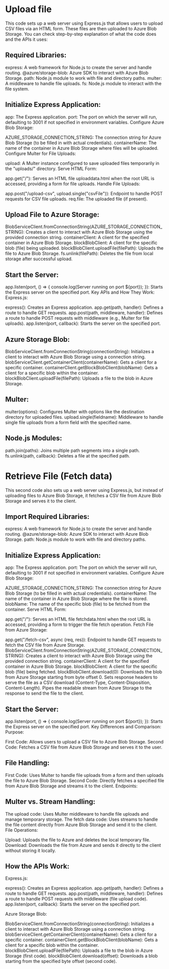 
# Upload file

This code sets up a web server using Express.js that allows users to upload CSV files via an HTML form. These files are then uploaded to Azure Blob Storage. You can check step-by-step explanation of what the code does and the APIs it uses:

## Required Libraries:

express: A web framework for Node.js to create the server and handle routing.
@azure/storage-blob: Azure SDK to interact with Azure Blob Storage.
path: Node.js module to work with file and directory paths.
multer: A middleware to handle file uploads.
fs: Node.js module to interact with the file system.

## Initialize Express Application:

app: The Express application.
port: The port on which the server will run, defaulting to 3001 if not specified in environment variables.
Configure Azure Blob Storage:

AZURE_STORAGE_CONNECTION_STRING: The connection string for Azure Blob Storage (to be filled in with actual credentials).
containerName: The name of the container in Azure Blob Storage where files will be uploaded.
Configure Multer for File Uploads:

upload: A Multer instance configured to save uploaded files temporarily in the "uploads/" directory.
Serve HTML Form:

app.get("/"): Serves an HTML file uploaddata.html when the root URL is accessed, providing a form for file uploads.
Handle File Uploads:

app.post("/upload-csv", upload.single("csvFile")): Endpoint to handle POST requests for CSV file uploads.
req.file: The uploaded file (if present).

## Upload File to Azure Storage:

BlobServiceClient.fromConnectionString(AZURE_STORAGE_CONNECTION_STRING): Creates a client to interact with Azure Blob Storage using the provided connection string.
containerClient: A client for the specified container in Azure Blob Storage.
blockBlobClient: A client for the specific blob (file) being uploaded.
blockBlobClient.uploadFile(filePath): Uploads the file to Azure Blob Storage.
fs.unlink(filePath): Deletes the file from local storage after successful upload.

## Start the Server:

app.listen(port, () => { console.log(Server running on port ${port}); }): Starts the Express server on the specified port.
Key APIs and How They Work:
Express.js:

express(): Creates an Express application.
app.get(path, handler): Defines a route to handle GET requests.
app.post(path, middleware, handler): Defines a route to handle POST requests with middleware (e.g., Multer for file uploads).
app.listen(port, callback): Starts the server on the specified port.

## Azure Storage Blob:

BlobServiceClient.fromConnectionString(connectionString): Initializes a client to interact with Azure Blob Storage using a connection string.
blobServiceClient.getContainerClient(containerName): Gets a client for a specific container.
containerClient.getBlockBlobClient(blobName): Gets a client for a specific blob within the container.
blockBlobClient.uploadFile(filePath): Uploads a file to the blob in Azure Storage.

## Multer:

multer(options): Configures Multer with options like the destination directory for uploaded files.
upload.single(fieldname): Middleware to handle single file uploads from a form field with the specified name.

## Node.js Modules:

path.join(paths): Joins multiple path segments into a single path.
fs.unlink(path, callback): Deletes a file at the specified path.

# Retrieve File (Fetch data)

This second code also sets up a web server using Express.js, but instead of uploading files to Azure Blob Storage, it fetches a CSV file from Azure Blob Storage and serves it to the client.

## Import Required Libraries:

express: A web framework for Node.js to create the server and handle routing.
@azure/storage-blob: Azure SDK to interact with Azure Blob Storage.
path: Node.js module to work with file and directory paths.

## Initialize Express Application:

app: The Express application.
port: The port on which the server will run, defaulting to 3001 if not specified in environment variables.
Configure Azure Blob Storage:

AZURE_STORAGE_CONNECTION_STRING: The connection string for Azure Blob Storage (to be filled in with actual credentials).
containerName: The name of the container in Azure Blob Storage where the file is stored.
blobName: The name of the specific blob (file) to be fetched from the container.
Serve HTML Form:

app.get("/"): Serves an HTML file fetchdata.html when the root URL is accessed, providing a form to trigger the file fetch operation.
Fetch File from Azure Storage:

app.get("/fetch-csv", async (req, res)): Endpoint to handle GET requests to fetch the CSV file from Azure Storage.
BlobServiceClient.fromConnectionString(AZURE_STORAGE_CONNECTION_STRING): Creates a client to interact with Azure Blob Storage using the provided connection string.
containerClient: A client for the specified container in Azure Blob Storage.
blockBlobClient: A client for the specific blob (file) being fetched.
blockBlobClient.download(0): Downloads the blob from Azure Storage starting from byte offset 0.
Sets response headers to serve the file as a CSV download (Content-Type, Content-Disposition, Content-Length).
Pipes the readable stream from Azure Storage to the response to send the file to the client.

## Start the Server:

app.listen(port, () => { console.log(Server running on port ${port}); }): Starts the Express server on the specified port.
Key Differences and Comparison:
Purpose:

First Code: Allows users to upload a CSV file to Azure Blob Storage.
Second Code: Fetches a CSV file from Azure Blob Storage and serves it to the user.

## File Handling:

First Code: Uses Multer to handle file uploads from a form and then uploads the file to Azure Blob Storage.
Second Code: Directly fetches a specified file from Azure Blob Storage and streams it to the client.
Endpoints:

## Multer vs. Stream Handling:

The upload code: Uses Multer middleware to handle file uploads and manage temporary storage.
The fetch data code: Uses streams to handle the file content directly from Azure Blob Storage and send it to the client.
File Operations:

Upload: Uploads the file to Azure and deletes the local temporary file.
Download: Downloads the file from Azure and sends it directly to the client without storing it locally.

## How the APIs Work:

Express.js:

express(): Creates an Express application.
app.get(path, handler): Defines a route to handle GET requests.
app.post(path, middleware, handler): Defines a route to handle POST requests with middleware (file upload code).
app.listen(port, callback): Starts the server on the specified port.

Azure Storage Blob:

BlobServiceClient.fromConnectionString(connectionString): Initializes a client to interact with Azure Blob Storage using a connection string.
blobServiceClient.getContainerClient(containerName): Gets a client for a specific container.
containerClient.getBlockBlobClient(blobName): Gets a client for a specific blob within the container.
blockBlobClient.uploadFile(filePath): Uploads a file to the blob in Azure Storage (first code).
blockBlobClient.download(offset): Downloads a blob starting from the specified byte offset (second code).









